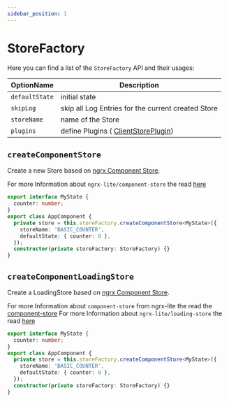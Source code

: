 ```yaml
---
sidebar_position: 1
---
```


# StoreFactory

Here you can find a list of the `StoreFactory` API and their usages:

| OptionName     | Description                                                  |
| -------------- | ------------------------------------------------------------ |
| `defaultState` | initial state                                                |
| `skipLog`      | skip all Log Entries for the current created Store           |
| `storeName`    | name of the Store                                            |
| `plugins`      | define Plugins ( [ClientStorePlugin](/docs/plugins/storage)) |

## `createComponentStore`

Create a new Store based on [ngrx Component Store](https://ngrx.io/guide/component-store).

For more Information about `ngrx-lite/component-store` the read [here](/docs/api/component-store)

```ts title="app.component.ts"
export interface MyState {
  counter: number;
}
export class AppComponent {
  private store = this.storeFactory.createComponentStore<MyState>({
    storeName: 'BASIC_COUNTER',
    defaultState: { counter: 0 },
  });
  constructor(private storeFactory: StoreFactory) {}
}
```

## `createComponentLoadingStore`

Create a LoadingStore based on [ngrx Component Store](https://ngrx.io/guide/component-store).

For more Information about `component-store` from ngrx-lite the read the [component-store](/docs/api/component-store#loadingEffect)
For more Information about `ngrx-lite/loading-store` the read [here](/docs/api/component-loading-store)

```ts title="app.component.ts"
export interface MyState {
  counter: number;
}
export class AppComponent {
  private store = this.storeFactory.createComponentStore<MyState>({
    storeName: 'BASIC_COUNTER',
    defaultState: { counter: 0 },
  });
  constructor(private storeFactory: StoreFactory) {}
}
```
